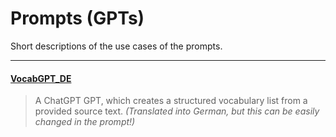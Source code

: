 # Prompts (GPTs)

Short descriptions of the use cases of the prompts.

---

#### [VocabGPT_DE](./VocabGPT_DE)
> A ChatGPT GPT, which creates a structured vocabulary list from a provided source text. *(Translated into German, but this can be easily changed in the prompt!)*

